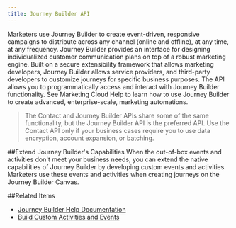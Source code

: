 ```yaml
---
title: Journey Builder API
---
```


Marketers use Journey Builder to create event-driven, responsive campaigns to distribute across any channel (online and offline), at any time, at any frequency. Journey Builder provides an interface for designing individualized customer communication plans on top of a robust marketing engine. Built on a secure extensibility framework that allows marketing developers, Journey Builder allows service providers, and third-party developers to customize journeys for specific business purposes. The API allows you to programmatically access and interact with Journey Builder functionality. See Marketing Cloud Help to learn how to use Journey Builder to create advanced, enterprise-scale, marketing automations.


>The Contact and Journey Builder APIs share some of the same functionality, but the Journey Builder API is the preferred API. Use the Contact API only if your business cases require you to use data encryption, account expansion, or batching.

##Extend Journey Builder's Capabilities
When the out-of-box events and activities don't meet your business needs, you can extend the native capabilities of Journey Builder by developing custom events and activities. Marketers use these events and activities when creating journeys on the Journey Builder Canvas.

##Related Items
* [Journey Builder Help Documentation](https://help.salesforce.com/articleView?id=mc_jb_get_started_with_journey_builder.htm&type=5)
* [Build Custom Activities and Events](https://developer.salesforce.com/docs/atlas.en-us.mc-app-development.meta/mc-app-development/creating-activities.htm)
